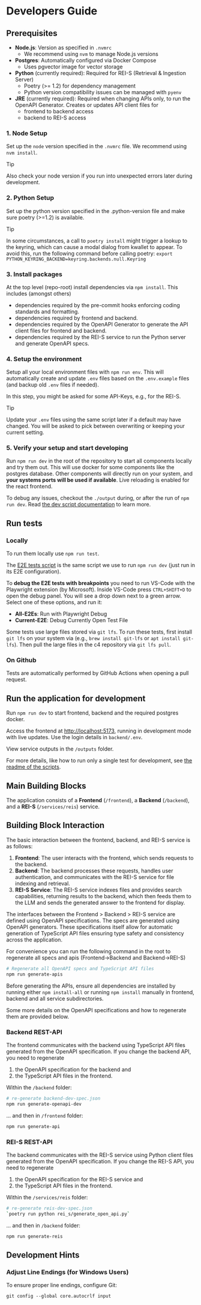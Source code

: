 # Developers Guide

## Prerequisites

- **Node.js**: Version as specified in `.nvmrc`
  - We recommend using `nvm` to manage Node.js versions
- **Postgres**: Automatically configured via Docker Compose
  - Uses pgvector image for vector storage
- **Python** (currently required): Required for REI-S (Retrieval & Ingestion Server)
  - Poetry (>= 1.2) for dependency management
  - Python version compatibility issues can be managed with `pyenv`
- **JRE** (currently required): Required when changing APIs only, to run the OpenAPI Generator. Creates or updates API client files for
  - frontend to backend access
  - backend to REI-S access

### 1. Node Setup

Set up the `node` version specified in the `.nvmrc` file. We recommend using `nvm install`.

> [!TIP]
> Also check your node version if you run into unexpected errors later during development.

### 2. Python Setup

Set up the python version specified in the .python-version file and make sure poetry (>=1.2) is available.

> [!TIP]
> In some circumstances, a call to `poetry install` might trigger a lookup to the keyring, which can cause a modal dialog from kwallet to appear.
> To avoid this, run the following command before calling poetry: `export PYTHON_KEYRING_BACKEND=keyring.backends.null.Keyring`

### 3. Install packages

At the top level (repo-root) install dependencies via `npm install`. This includes (amongst others)
* dependencies required by the pre-commit hooks enforcing coding standards and formatting.
* dependencies required by frontend and backend.
* dependencies required by the OpenAPI Generator to generate the API client files for frontend and backend.
* dependencies required by the REI-S service to run the Python server and generate OpenAPI specs.

### 4. Setup the environment

Setup all your local environment files with `npm run env`.
This will automatically create and update `.env` files based on the `.env.example` files (and backup old `.env` files if needed).

In this step, you might be asked for some API-Keys, e.g., for the REI-S.

> [!TIP]
> Update your `.env` files using the same script later if a default may have changed. You will be asked to pick between overwriting or keeping your current setting.

### 5. Verify your setup and start developing

Run `npm run dev` in the root of the repository to start all components locally and try them out. This will use docker for some components like the postgres database. 
Other components will directly run on your system, and **your systems ports will be used if available**. Live reloading is enabled for the react frontend.

To debug any issues, checkout the `./output` during, or after the run of `npm run dev`.
Read [the dev script documentation](./scripts/README.md) to learn more.

## Run tests

### Locally

To run them locally use `npm run test`.

The [E2E tests script](./scripts/README.md) is the same script we use to run `npm run dev` (just run in its E2E configuration).

To **debug the E2E tests with breakpoints** you need to run VS-Code with the Playwright extension (by Microsoft).
Inside VS-Code press `CTRL+SHIFT+D` to open the debug panel. You will see a drop down next to a green arrow.
Select one of these options, and run it:
- **All-E2Es**: Run with Playwright Debug
- **Current-E2E**: Debug Currently Open Test File

Some tests use large files stored via `git lfs`. To run these tests, first install `git lfs` on your system via (e.g., `brew install git-lfs` or `apt install git-lfs`).
Then pull the large files in the c4 repository via `git lfs pull`.

### On Github

Tests are automatically performed by GitHub Actions when opening a pull request.

## Run the application for development

Run `npm run dev` to start frontend, backend and the required postgres docker.

Access the frontend at <http://localhost:5173>, running in development mode with live updates. Use the login details in `backend/.env`.

View service outputs in the `/outputs` folder.

For more details, like how to run only a single test for development, see [the readme of the scripts](scripts/README.md).

## Main Building Blocks

The application consists of a **Frontend** (`/frontend`), a **Backend** (`/backend`), and a **REI-S** (`/services/reis`) service.

## Building Block Interaction

The basic interaction between the frontend, backend, and REI-S service is as follows:

1. **Frontend**: The user interacts with the frontend, which sends requests to the backend.
2. **Backend**: The backend processes these requests, handles user authentication, and communicates with the REI-S service for file indexing and retrieval.
3. **REI-S Service**: The REI-S service indexes files and provides search capabilities, returning results to the backend, which then feeds them to the LLM and sends the generated answer to the frontend for display.

The interfaces between the Frontend > Backend > REI-S service are defined using OpenAPI specifications. The specs are generated using OpenAPI generators. These specifications itself allow for automatic generation of TypeScript API files ensuring type safety and consistency across the application.

For convenience you can run the following command in the root to regenerate all specs and apis (Frontend->Backend and Backend->REI-S)

```bash
# Regenerate all OpenAPI specs and TypeScript API files
npm run generate-apis
```

Before generating the APIs, ensure all dependencies are installed by running either `npm install-all` or running `npm install` manually in frontend, backend and all service subdirectories.

Some more details on the OpenAPI specifications and how to regenerate them are provided below.

### Backend REST-API

The frontend communicates with the backend using TypeScript API files generated from the OpenAPI specification. If you change the backend API, you need to regenerate

1. the OpenAPI specification for the backend and
2. the TypeScript API files in the frontend.

Within the `/backend` folder:

```bash
# re-generate backend-dev-spec.json
npm run generate-openapi-dev
```

... and then in `/frontend` folder:

```bash
npm run generate-api
```

### REI-S REST-API

The backend communicates with the REI-S service using Python client files generated from the OpenAPI specification. If you change the REI-S API, you need to regenerate

1. the OpenAPI specification for the REI-S service and
2. the TypeScript API files in the frontend.

Within the `/services/reis` folder:

```bash
# re-generate reis-dev-spec.json
`poetry run python rei_s/generate_open_api.py`
```

... and then in `/backend` folder:

```bash
npm run generate-reis
```

## Development Hints

### Adjust Line Endings (for Windows Users)

To ensure proper line endings, configure Git:

```
git config --global core.autocrlf input
```
